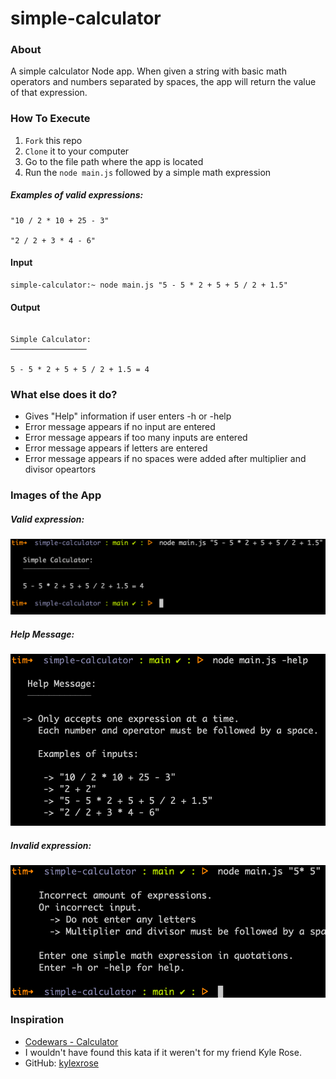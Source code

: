# simple-calculator

### About

A simple calculator Node app. When given a string with basic math operators and numbers separated by spaces, the app will return the value of that expression.

### How To Execute

1. `Fork` this repo
2. `Clone` it to your computer
3. Go to the file path where the app is located
4. Run the `node main.js` followed by a simple math expression

##### Examples of valid expressions:

```
"10 / 2 * 10 + 25 - 3"

"2 / 2 + 3 * 4 - 6"
```

#### Input

```
simple-calculator:~ node main.js "5 - 5 * 2 + 5 + 5 / 2 + 1.5"
```

#### Output

```

Simple Calculator:
─────────────────

5 - 5 * 2 + 5 + 5 / 2 + 1.5 = 4

```

### What else does it do?

* Gives "Help" information if user enters -h or -help
* Error message appears if no input are entered
* Error message appears if too many inputs are entered
* Error message appears if letters are entered
* Error message appears if no spaces were added after multiplier and divisor opeartors

### Images of the App

##### Valid expression:

![valid expression image](assets/valid-expression.png)

##### Help Message:

![help message image](assets/help-message.png)

##### Invalid expression:

![invalid expression image](assets/invalid-expression.png)

### Inspiration

* [Codewars - Calculator](https://www.codewars.com/kata/5235c913397cbf2508000048)
* I wouldn't have found this kata if it weren't for my friend Kyle Rose.
* GitHub: [kylexrose](https://github.com/kylexrose)
